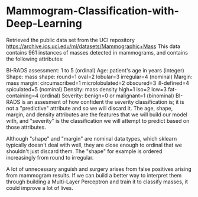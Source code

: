 # Mammogram-Classification-with-Deep-Learning</b>

Retrieved the public data set from the UCI repository https://archive.ics.uci.edu/ml/datasets/Mammographic+Mass </b>
This data contains 961 instances of masses detected in mammograms, and contains the following attributes: </b>

BI-RADS assessment: 1 to 5 (ordinal) </b>
Age: patient's age in years (integer) </b>
Shape: mass shape: round=1 oval=2 lobular=3 irregular=4 (nominal) </b>
Margin: mass margin: circumscribed=1 microlobulated=2 obscured=3 ill-defined=4 spiculated=5 (nominal) </b>
Density: mass density high=1 iso=2 low=3 fat-containing=4 (ordinal) </b>
Severity: benign=0 or malignant=1 (binominal) </b>
BI-RADS is an assesment of how confident the severity classification is; it is not a "predictive" attribute and so we will discard it. The age, shape, margin, and </b>
density attributes are the features that we will build our model with, and "severity" is the classification we will attempt to predict based on those attributes. </b>

Although "shape" and "margin" are nominal data types, which sklearn typically doesn't deal with well, they are close enough to ordinal that we shouldn't just discard </b>
them. The "shape" for example is ordered increasingly from round to irregular.</b>

A lot of unnecessary anguish and surgery arises from false positives arising from mammogram results. If we can build a better way to interpret them through building a Multi-Layer Perceptron and train it to classify masses, it could improve a lot of lives.</b>
